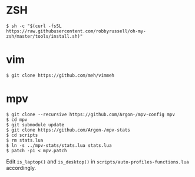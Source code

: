 # ZSH
`$ sh -c "$(curl -fsSL https://raw.githubusercontent.com/robbyrussell/oh-my-zsh/master/tools/install.sh)"`

# vim
`$ git clone https://github.com/meh/vimmeh`

# mpv
```
$ git clone --recursive https://github.com/Argon-/mpv-config mpv
$ cd mpv
$ git submodule update
$ git clone https://github.com/Argon-/mpv-stats
$ cd scripts
$ rm stats.lua
$ ln -s ../mpv-stats/stats.lua stats.lua
$ patch -p1 < mpv.patch
```

Edit `is_laptop()` and `is_desktop()` in
`scripts/auto-profiles-functions.lua` accordingly.
